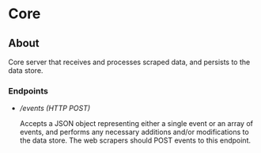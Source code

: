 # Core

## About

Core server that receives and processes scraped data, and persists to the data store.


### Endpoints

* _/events (HTTP POST)_

   Accepts a JSON object representing either a single event or an array of events, and performs any necessary 
   additions and/or modifications to the data store. The web scrapers should POST events to this endpoint.  
